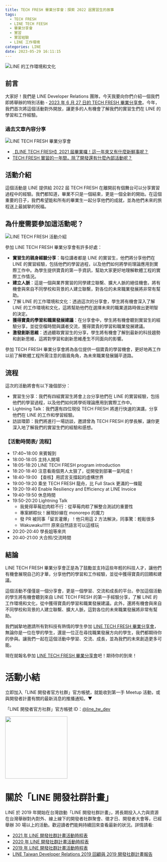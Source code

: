 ```yaml
---
title: TECH FRESH 畢業分享會：探索 2022 屆實習生的故事
tags:
  - TECH FRESH
  - LINE TECH FEESH
  - 畢業分享會
  - 實習
  - 實習經驗
  - LINE 工作環境
categories: LINE
date: 2023-05-29 16:11:15
---
```


![LINE 的工作環境和文化](https://nijialin.com/images/2023/techfresh/video_ending.png)

## 前言

大家好！我們是 LINE Developer Relations 團隊，今天我要向你們介紹一個我們即將舉辦的特別活動 - [2023 年 6 月 27 日的 TECH FRESH 畢業分享會](https://linegroup.kktix.cc/events/20230627-tech-fresh-gratudation)。今年，我們首次將這個活動對外開放，讓更多的人有機會了解我們的實習生們在 LINE 的學習和工作經驗。

<!-- more -->

### 過去文章內容分享

![LINE TECH FRESH 畢業分享會](https://vos.line-scdn.net/landpress-content-v2_954/1658286044453.png?updatedAt=1658286045000)

- [【LINE TECH FRESH】2021 屆畢業囉！這一年來又有什麼新鮮事呢？](https://engineering.linecorp.com/zh-hant/blog/line-tech-fresh-2021-gradute)
- [TECH FRESH 實習的一年間，除了開發還有什麼內部活動呢？](https://engineering.linecorp.com/zh-hant/blog/line-tech-fresh-2020-graduate)

## 活動介紹

這個活動是 LINE 提供給 2022 屆 TECH FRESH 在離開前有個舞台可以分享實習過程中的經驗。我們都知道，畢業不只是一個結束，更是一個全新的開始。在這個重要的日子，我們希望能和所有的畢業生一起分享他們的成就，並為他們未來的旅程送上最誠摯的祝福。

## 為什麼需要參加這活動呢？

![LINE TECH FRESH 活動介紹](https://engineering.linecorp.com/wp-content/uploads/2021/06/3-1-1024x577.png)

參加 LINE TECH FRESH 畢業分享會有許多好處：

- **實習生的親身經驗分享**：每位講者都是 LINE 的實習生，他們將分享他們在 LINE 的實習經驗，包括他們的學習過程，以及他們如何將學術理論應用到實際工作中。為學生提供寶貴的第一手資訊，幫助大家更好地理解軟體工程的實際工作情況。
- **建立人脈**：這是一個與業界實習的同學建立聯繫、擴大人脈的絕佳機會。將有機會與來自不同學校和背景的人建立聯繫，對各位的未來職業發展將非常有幫助。
- 了解 LINE 的工作環境和文化：透過這次的分享會，學生將有機會深入了解 LINE 的工作環境和文化，這將幫助他們在選擇未來的職業道路時做出更明智的決定。
- **獲得寶貴的學習和職業發展建議**：在分享會中，學生將有機會聽到實習生的經驗分享，並從空檔時間與講者交流，獲得寶貴的學習和職業發展建議。
- **激發創新思維**：透過聽取實習生的分享，學生將有機會了解到最新的科技趨勢和創新思維，這將對學習和創新思維產生不同面向的影響。

參加 TECH FRESH 畢業分享會將為各位提供一個寶貴的學習機會，更好地再工作以前了解軟體工程所需注意的眉眉角角，為未來職業發展鋪平道路。

## 流程

這次的活動將會有以下幾個部分：

- 實習生分享：我們有四組實習生將會上台分享他們在 LINE 的實習經驗，包括他們的學習過程，以及他們如何將學術理論應用到實際工作中。
- Lightning Talk：我們還有四位現役 TECH FRESH 將進行快速的演講，分享他們在 LINE 的工作和學習經驗。
- 訪談環節：我們將進行一場訪談，邀請曾為 TECH FRESH 的學長解，讓你更深入地了解我們的實習生們的經驗和感想。

### 【活動時間表/ 流程】

- 17:40~18:00 來賓報到
- 18:00-18:05 主持人開場
- 18:05-18:20 LINE TECH FRESH program introduction
- 18:20-18:40 注意看兩個男人太狠了，從開發到部署一氣呵成！
- 18:40-19:00 【查核】用謊言支撐起的虛構世界
- 19:00-19:20 乘坐 TECH FRESH 龍舟，比 Full Stack 更滿的一條龍
- 19:20-19:40 Enable Resiliency and Efficiency at LINE Invoice
- 19:40-19:50 休息時間
- 19:50-20:20 Lightning Talk
  - 我覺得草莓尬肉粽不行：從草莓肉粽了解整合測試的重要性
  - 專案綁粽伙！展現紗線在 monorepo 的魔力
  - 發 PR 被同事「留言灌爆」！他只用這 2 方法解決，同事驚：輕鬆很多
  - Wakuwaku!!!!!! 原來自然語言可以這樣玩
- 20:20-20:40 學長姐等來共
- 20:40-21:00 大合照/交流時間

## 結論

LINE TECH FRESH 畢業分享會正是為了鼓勵並支持這些年輕的科技人才，讓他們有機會展現自己的才華，分享他們的學習和工作經驗，並從中獲得寶貴的回饋和建議。

這個活動不僅僅是一個分享會，更是一個學習、交流和成長的平台。參加這個活動的學生將有機會聽到來自 LINE TECH FRESH 的第一手經驗分享，了解 LINE 的工作環境和文化，從中獲得寶貴的學習和職業發展建議。此外，還將有機會與來自不同學校和背景的人建立聯繫、擴大人脈，這對各位的未來職業發展將非常有幫助。

我們誠摯地邀請所有對科技有熱情的學生參加 [LINE TECH FRESH 畢業分享會](https://linegroup.kktix.cc/events/20230627-tech-fresh-gratudation)，無論你是一位在學的學生，還是一位正在尋找職業發展方向的學生，我們都期待你的參與。讓我們一起在這個活動中學習、交流、成長，並為我們的未來創造更多可能。

現在就報名參加 [LINE TECH FRESH 畢業分享會](https://linegroup.kktix.cc/events/20230627-tech-fresh-gratudation)吧！期待你的到來！

# 活動小結

立即加入「LINE 開發者官方社群」官方帳號，就能收到第一手 Meetup 活動，或與開發者計畫有關的最新消息的推播通知。▼

「LINE 開發者官方社群」官方帳號 ID：[@line_tw_dev](https://qr-official.line.me/gs/M_908lugfe_BW.png)

<img src="https://qr-official.line.me/gs/M_908lugfe_BW.png" width="200" height="200">

# 關於「LINE 開發社群計畫」

LINE 於 2019 年開始在台灣啟動「LINE 開發社群計畫」，將長期投入人力與資源在台灣舉辦對內對外、線上線下的開發者社群聚會、徵才日、開發者大會等，已經舉辦 30 場以上的活動。歡迎讀者們能夠持續回來查看最新的狀況。詳情請看:

- [2021 年 LINE 開發社群計畫活動時程表](https://engineering.linecorp.com/zh-hant/blog/2021-line-tw-devrel/)
- [2020 年 LINE 開發社群計畫活動時程表](https://engineering.linecorp.com/zh-hant/blog/2020-line-tw-devrel/)
- [2019 年 LINE 開發社群計畫活動時程表](https://engineering.linecorp.com/zh-hant/blog/line-taiwan-developer-relations-2019-plan/)
- [LINE Taiwan Developer Relations 2019 回顧與 2019 開發社群計畫報告](https://engineering.linecorp.com/zh-hant/blog/line-taiwan-developer-relations-2019/)

<style>
  section.compact {
    font-size: 150%  
  }
  img[alt~="center"] {
    display: block;
    margin: 0 auto;
  }
</style>
